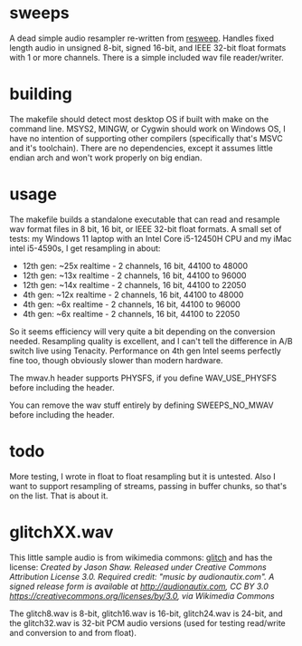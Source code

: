 # sweeps
A dead simple audio resampler re-written from [resweep](https://github.com/SmileTheory/resweep). Handles fixed length audio in unsigned 8-bit, signed 16-bit, and IEEE 32-bit float formats with 1 or more channels. There is a simple included wav file reader/writer.

# building
The makefile should detect most desktop OS if built with make on the command line. MSYS2, MINGW, or Cygwin should work on Windows OS, I have no intention of supporting other compilers (specifically that's MSVC and it's toolchain). There are no dependencies, except it assumes little endian arch and won't work properly on big endian.

# usage
The makefile builds a standalone executable that can read and resample wav format files in 8 bit, 16 bit, or IEEE 32-bit float formats. A small set of tests: my Windows 11 laptop with an Intel Core i5-12450H CPU and my iMac intel i5-4590s, I get resampling in about:
 - 12th gen: ~25x realtime - 2 channels, 16 bit, 44100 to 48000
 - 12th gen: ~13x realtime - 2 channels, 16 bit, 44100 to 96000
 - 12th gen: ~14x realtime - 2 channels, 16 bit, 44100 to 22050
 - 4th gen: ~12x realtime - 2 channels, 16 bit, 44100 to 48000
 - 4th gen: ~6x realtime - 2 channels, 16 bit, 44100 to 96000
 - 4th gen: ~6x realtime - 2 channels, 16 bit, 44100 to 22050

So it seems efficiency will very quite a bit depending on the conversion needed. Resampling quality is excellent, and I can't tell the difference in A/B switch live using Tenacity. Performance on 4th gen Intel seems perfectly fine too, though obviously slower than modern hardware.

The mwav.h header supports PHYSFS, if you define WAV_USE_PHYSFS before including the header.

You can remove the wav stuff entirely by defining SWEEPS_NO_MWAV before including the header.

# todo
More testing, I wrote in float to float resampling but it is untested. Also I want to support resampling of streams, passing in buffer chunks, so that's on the list. That is about it.

# glitchXX.wav
This little sample audio is from wikimedia commons: [glitch](https://commons.wikimedia.org/wiki/File:Audionautix-com-ccby-glitch.mp3)
and has the license: *Created by Jason Shaw. Released under Creative Commons Attribution License 3.0. Required credit: "music by audionautix.com". A signed release form is available at http://audionautix.com, CC BY 3.0 <https://creativecommons.org/licenses/by/3.0>, via Wikimedia Commons*

The glitch8.wav is 8-bit, glitch16.wav is 16-bit, glitch24.wav is 24-bit, and the glitch32.wav is 32-bit PCM audio versions (used for testing read/write and conversion to and from float).